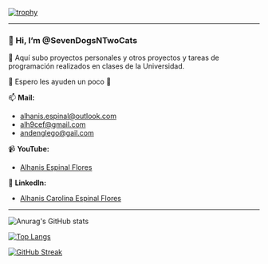 [![trophy](https://github-profile-trophy.vercel.app/?username=SevenDogsNTwoCats&theme=gruvbox)](https://github.com/ryo-ma/github-profile-trophy)

---

### 👋 Hi, I’m @SevenDogsNTwoCats

👀 Aquí subo proyectos personales y otros proyectos y tareas de programación realizados en clases de la Universidad.

🌱 Espero les ayuden un poco 💞️

📫 **Mail:**
- alhanis.espinal@outlook.com
- alh9cef@gmail.com
- andenglego@gail.com

📹 **YouTube:**
- [Alhanis Espinal Flores](https://www.youtube.com/channel/UC2Umvr5sluKHDCR2f1t98ZA)

💼 **LinkedIn:**
- [Alhanis Carolina Espinal Flores](https://www.linkedin.com/in/alhanis-carolina-espinal-flores/)

---

![Anurag's GitHub stats](https://github-readme-stats.vercel.app/api?username=SevenDogsNTwoCats&show_icons=true&theme=radical)

[![Top Langs](https://github-readme-stats.vercel.app/api/top-langs/?username=SevenDogsNTwoCats&show_icons=true&theme=radical&layout=compact)](https://github.com/SevenDogsNTwoCats/github-readme-stats)

[![GitHub Streak](https://streak-stats.demolab.com/?user=SevenDogsNTwoCats)](https://git.io/streak-stats)
